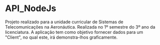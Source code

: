 # API_NodeJs

Projeto realizado para a unidade curricular de Sistemas de Telecomunicações na Aeronáutica. Realizada no 1º semestre do 3º ano da licenciatura. A aplicação tem como objetivo fornecer dados para um "Client", no qual este, irá demonstra-lhos graficamente.